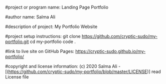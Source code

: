#project or program name:
  Landing Page Portfolio
  
#author name:
  Salma Ali
  
#description of project:
  My Portfolio Website
  
#project setup instructions:
  git clone https://github.com/cryptic-sudo/my-portfolio.git
  cd my-portfolio
  code .
  
#link to live site on GitHub Pages:
  https://cryptic-sudo.github.io/my-portfolio/

#copyright and license information:
  (c) 2020 Salma Ali - [(https://github.com/cryptic-sudo/my-portfolio/blob/master/LICENSE)] read License file
